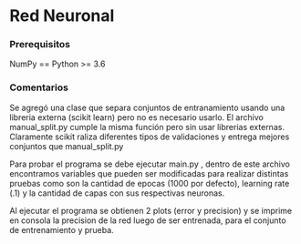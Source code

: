 ﻿# Red Neuronal

### Prerequisitos
NumPy ==
Python >= 3.6

### Comentarios

Se agregó una clase que separa conjuntos de entranamiento usando una libreria externa (scikit learn) pero no es necesario usarlo.
El archivo manual_split.py cumple la misma función pero sin usar librerias externas. 
Claramente scikit raliza diferentes tipos de validaciones y entrega mejores conjuntos que manual_split.py

Para probar el programa se debe ejecutar main.py , dentro de este archivo encontramos variables que pueden ser modificadas para realizar distintas pruebas como son la cantidad de epocas (1000 por defecto), learning rate (.1) y la cantidad de capas con sus respectivas neuronas.

Al ejecutar el programa se obtienen 2 plots (error y precision) y se imprime en consola la precision de la red luego de ser entrenada, para el conjunto de entrenamiento y prueba. 
